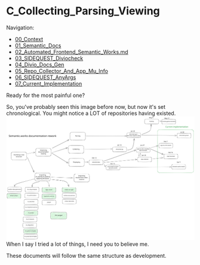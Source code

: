 # C_Collecting_Parsing_Viewing

Navigation:
- [00_Context](00_Context.md)
- [01_Semantic_Docs](01_Semantic_Docs.md)
- [02_Automated_Frontend_Semantic_Works.md](02_Automated_Frontend_Semantic_Works.md)
- [03_SIDEQUEST_Diviocheck](03_SIDEQUEST_Diviocheck.py.md)
- [04_Divio_Docs_Gen](04_Divio_Docs_Gen.md)
- [05_Repo_Collector_And_App_Mu_Info](05_Repo_Collector_And_App_Mu_Info.md)
- [06_SIDEQUEST_AnyArgs](06_SIDEQUEST_AnyArgs.md)
- [07_Current_Implementation](07_Current_Implementation.md)

Ready for the most painful one?

So, you've probably seen this image before now, but now it's set chronological. You might notice a LOT of repositories having existed.
![An overview of my documentation rework efforts, chronological](../_assets/documentation-rework-chronological.excalidraw.svg)
When I say I tried a lot of things, I need you to believe me.

These documents will follow the same structure as development.
